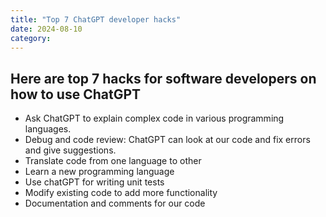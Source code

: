 ```yaml
---
title: "Top 7 ChatGPT developer hacks"
date: 2024-08-10
category: 
---
```

## Here are top 7 hacks for software developers on how to use ChatGPT

* Ask ChatGPT to explain complex code in various programming languages.
* Debug and code review: ChatGPT can look at our code and fix errors and give suggestions.
* Translate code from one language to other
* Learn a new programming language
* Use chatGPT for writing unit tests
* Modify existing code to add more functionality
* Documentation and comments for our code